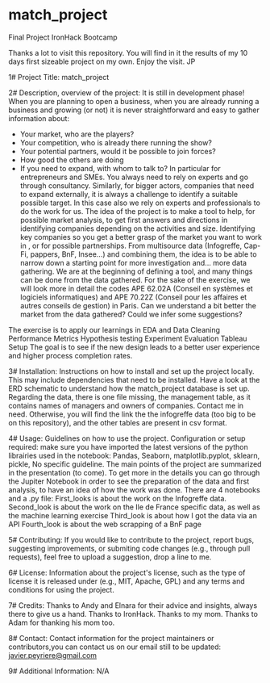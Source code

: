 # match_project
Final Project IronHack Bootcamp

Thanks a lot to visit this repository.
You will find in it the results of my 10 days first sizeable project on my own.
Enjoy the visit.
JP

1# Project Title: match_project

2# Description, overview of the project: 
It is still in development phase!
When you are planning to open a business, when you are already running a business and growing (or not) it is never straightforward and easy to gather information about:
-	Your market, who are the players?
-	Your competition, who is already there running the show?
-	Your potential partners, would it be possible to join forces?
-	How good the others are doing
-	If you need to expand, with whom to talk to?
In particular for entrepreneurs and SMEs. You always need to rely on experts and go through consultancy. Similarly, for bigger actors, companies that need to expand externally, it is always a challenge to identify a suitable possible target. In this case also we rely on experts and professionals to do the work for us.
The idea of the project is to make a tool to help, for possible market analysis, to get first answers and directions in identifying companies depending on the activities and size. Identifying key companies so you get a better grasp of the market you want to work in , or for possible partnerships. 
From multisource data (Infogreffe, Cap-Fi, pappers, BnF, Insee…) and combining them, the idea is to be able to narrow down a starting point for more investigation and… more data gathering.
We are at the beginning of defining a tool, and many things can be done from the data gathered. For the sake of the exercise, we will look more in detail the codes APE 62.02A (Conseil en systèmes et logiciels informatiques) and APE 70.22Z (Conseil pour les affaires et autres conseils de gestion) in Paris.  Can we understand a bit better the market from the data gathered? Could we infer some suggestions?

The exercise is to apply our learnings in EDA and Data Cleaning Performance Metrics Hypothesis testing Experiment Evaluation Tableau Setup
The goal is to see if the new design leads to a better user experience and higher process completion rates.

3# Installation: Instructions on how to install and set up the project locally. This may include dependencies that need to be installed.
Have a look at the ERD schematic to understand how the match_project database is set up.
Regarding the data, there is one file missing, the management table, as it contains names of managers and owners of companies. Contact me in need.
Otherwise, you will find the link the the infogreffe data (too big to be on this repository), and the other tables are present in csv format.

4# Usage: Guidelines on how to use the project. 
Configuration or setup required: make sure you have imported the latest versions of the python librairies used in the notebook: Pandas, Seaborn, matplotlib.pyplot, sklearn, pickle, 
No specific guideline. The main points of the project are summarized in the presentation (to come). 
To get more in the details you can go through the Jupiter Notebook in order to see the preparation of the data and first analysis, to have an idea of how the work was done.
There are 4 notebooks and a .py file:
First_looks is about the work on the Infogreffe data.
Second_look is about the work on the Ile de France specific data, as well as the machine learning exercise
Third_look is about how I got the data via an API
Fourth_look is about the web scrapping of a BnF page

5# Contributing: 
If you would like to contribute to the project,  report bugs, suggesting improvements, or submiting code changes (e.g., through pull requests), feel free to upload a suggestion, drop a line to me.

6# License: Information about the project's license, such as the type of license it is released under (e.g., MIT, Apache, GPL) and any terms and conditions for using the project.

7# Credits: 
Thanks to Andy and Elnara for their advice and insights, always there to give us a hand. Thanks to IronHack. Thanks to my mom. Thanks to Adam for thanking his mom too.

8# Contact: Contact information for the project maintainers or contributors,you can contact us on our email still to be updated: javier.peyriere@gmail.com

9# Additional Information: N/A
